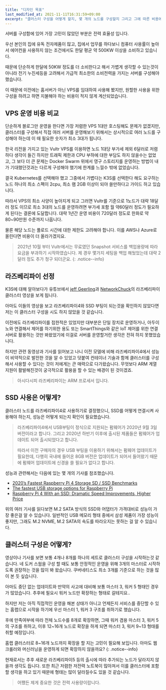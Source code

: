 ```yaml
---
title: "디자인 목표"
last_modified_at: 2021-11-11T16:31:59+09:00
excerpt: "클러스터 구성을 어떻게 할지, 몇 개의 노드를 구성할지 그리고 그에 따른 비용에 대한 고민들을 정리하였습니다."
---
```


서버를 구성함에 있어 가장 고민이 많았던 부분은 전력 효율성 입니다.

우선 본인의 집에 유독 전자제품이 많고, 집에서 업무를 하다보니 컴퓨터 사용률이 높아서 에어컨을 사용하지 않는 조건에서도 한달 평균 약 500KW 이상을 소비하고 있습니다.

때문에 단순하게 한달에 50KW 정도를 더 소비한다고 해서 가볍게 생각할 수 있는것이 아니라 전기 누진세등을 고려해서 가급적 최소한의 소비전력을 가지는 서버를 구성해야 했습니다.

이 때문에 이전에는 홈서버가 아닌 VPS를 임대하여 사용해 봤지만, 원할한 사용을 위한 구성을 하려고 하면 지불해야 하는 비용이 적지 않게 계산되었습니다. 


## VPS 운영 비용 비교

단순하게 블로그만 운영을 한다면 가장 저렴한 VPS 1대만 호스팅해도 문제가 없겠지만, 클러스터를 구성해서 직접 여러 서버를 운영해보기 위해서는 상시적으로 여러 노드를 구성해야 하는데 이 때 필요한 숫자가 최소 3대가 됩니다. 

한국 리전을 가지고 있는 Vultr VPS를 이용하면 노드 1대당 부가세 제외 6달러로 저렴하다 생각이 들긴 하지만 트래픽 제한과 CPU 부하에 대한 부담도 하지 않을수는 없었고, 그 보다 더 큰 문제는 Docker Swarm 위에서 영구 스토리지를 운영하는 방법이 내가 기대했던것과는 다르게 구성해야 했기에 한계를 느낄수 밖에 없었습니다.

결국 Kubernetes를 선택해야 했고 그중에서 가볍다는 K3S를 선택한다 해도 요구하는 노드 하나의 최소 스펙이 2cpu, 최소 램 2GB 이상이 되야 쓸만하다고 가이드 하고 있습니다.

따라서 VPS의 최소 사양이 높아지게 되고 그러면 Vultr를 기준으로 1노드가 대략 18달러 정도 이므로 최소 3대의 노드를 운영하려면 부가세 포함 월 약60달러 정도가 필요하게 된다는 결론에 도달합니다. 대략 1년간 운영 비용이 720달러 정도로 한화로 약 80~90만원 수준까지 나옵니다.

물론 해당 노드는 풀로드 시간에 대한 제한도 고려해야 합니다. 이를 AWS나 Azure로 올린다면 비용이 더 올라가겠지요.

> 2021년 10월 부터 Vultr에서는 무료였던 Snapshot 서비스를 백업용량에 따라 요금을 부과하기 시작하였습니다. 제 경우 몇가지 세팅을 백업 해뒀었는데 대략 2달러 정도 추가 청구 되더군요.
{: .notice--info}


## 라즈베리파이 선정

K3S에 대해 알아보다가 유튜브에서 [jeff Geerling](https://www.youtube.com/watch?v=kgVz4-SEhbE&t=3s)과 [NetworkChuck](https://www.youtube.com/watch?v=X9fSMGkjtug&t=950s)의 라즈베리파이 클러스터 영상을 보게 됩니다.

아마도 이들의 영상을 보고 라즈베리파이4와 SSD 부팅이 되는것을 확인하지 않았다면 저는 이 클러스터 구성을 시도 하지 않았을 것 같습니다.

이전에도 라즈베리파이를 접한적은 있었지만 대부분은 단일 장치로 운영하거나, 아두이노와 연결해서 제어를 하기위한 용도 또는 SmartThings와 같은 IoT 제어를 위한 연결 서버로 활용하는 것만 봐왔었기에 이걸로 서버를 운영할거란 생각은 전혀 하지 못했었습니다.

하지만 관련 동영상과 기사를 읽어보고 나니 이전 모델에 비해 라즈베리파이4에서 성능이 비약적으로 발전한 것을 알 수 있었고 덧붙여 컨테이너 기술과 함께 클러스터를 구성해서 사용할 수 있다는 것이 저에게는 큰 매력으로 다가왔습니다. 무엇보다 ARM 계열 지원이 활발해진것이 궁극적으로 활용을 할 수 있는 배경이 된 것이겠죠.

> 아시다시피 라즈베리파이는 ARM 프로세서 입니다.


## SSD 사용은 어떻게?

클러스터 노드를 라즈베리파이4로 사용하기로 결정했으니, SSD를 어떻게 연결시켜 사용해야 하는지, 성능은 어떻게 되는지 확인이 필요했습니다.

> 라즈베리파이4에서 USB부팅이 정식으로 지원되는 펌웨어가 2020년 9월 3일 버전이라고 합니다. 그리고 2020년 하반기 이후에 출시된 제품들은 펌웨어가 업데이트 되어 출시되었다고 합니다.
>
>따라서 이전 구매자의 경우 USB 부팅을 이용하기 위해서는 펌웨어 업데이트가 필요한데, 다행히 국내에 들어온 8GB 버전은 업데이트가 되어서 들어왔기 때문에 펌웨어 업데이트에 신경을 쓸 필요가 없다고 합니다.

성능과 관련해서는 다음에 있는 몇 개의 기사를 참조했습니다.
- [2020’s Fastest Raspberry Pi 4 Storage SD / SSD Benchmarks](https://jamesachambers.com/2020s-fastest-raspberry-pi-4-storage-sd-ssd-benchmarks/)
- [The fastest USB storage options for Raspberry Pi](https://www.jeffgeerling.com/blog/2020/fastest-usb-storage-options-raspberry-pi)
- [Raspberry Pi 4 With an SSD: Dramatic Speed Improvements, Higher Price](https://www.tomshardware.com/news/raspberry-pi-4-ssd-test,39811.html)

위의 여러 기사를 읽다보면 M.2 SATA 방식의 SSD와 어댑터가 가격대비로 성능이 가장 좋은걸 알 수 있습니다. 일반적인 USB 메모리 형태 중에서 삼성 제품이 가장 성능이 좋지만, 그래도 M.2 NVME, M.2 SATA의 속도를 따라오지는 못하는 걸 알 수 있습니다.


## 클러스터 구성은 어떻게?

영상이나 기사를 보면 보통 4개나 8개를 하나의 세트로 클러스터 구성을 시작하는것 같습니다. 네 도커 스웜을 구성 할 때도 보통 안정적인 운영을 위해 3개의 마스터로  시작하도록 권장하는 것을 많이 봐 왔습니다. 쿠버네티스도 최소 3개를 기준으로 하는 것을 많이 본 듯 싶습니다.

아마도 중단 없는 업데이트와 만약의 사고에 대비해 보통 마스터 3, 워커 5 형태인 경우가 많았습니다.
추후에 필요시 워커 노드만 확장하는 형태로 갈테지요..

하지만 저는 아직 직접적인 운영을 해본 상태가 아니고 언제든지 서비스를 중단할 수 있는 홈랩으로 시작을 하기에 우선 마스터 1, 워커 3 구조를 취하기로 했습니다.

후에 만족여부에 따라 전체 노드수를 8개로 확장하면, 그때 워커 겸용 마스터 3, 워커 5의 구조를 취하고, 이후 12~16개 노드로 확장을 하게 되면 마스터 3, 워커 9~13 형태를 취할 예정입니다. 

홈랩 클러스터로 8~16개 노드까지 확장을 할 지는 고민이 필요해 보입니다. 아마도 웹 크롤러와 머신러닝을 운영하게 되면 확장하지 않을까요?
{: .notice--info}

현재로서는 추후 새로운 라즈베리파이5 등의 출시에 따라 추가되는 노드가 달라지지 않을까 생각도 듭니다. 또한 최근 저렴한 저전력 노트북이 많아져서 이를 클러스터에 포함할 생각을 하고 있기 때문에 형태는 많이 달라질수도 있을 것 같습니다.

> 어쨌든 제게 중요한 것은 전력 사용량이랍니다.

